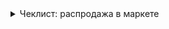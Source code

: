 <details>
<summary>Чеклист: распродажа в маркете</summary>
<br>

|Проверка   |Результат|
|---|---|
|**Backend + Web**|
|Даты распродажи, их граничные значения|:ballot_box_with_check:|
|Динамическое отображение начала и конца распродажи|:ballot_box_with_check:|
|Список фичей, на которые действуют скидки|:ballot_box_with_check:|
|Скидки в определенных валютах|:ballot_box_with_check:|
|Скидки на определенный период подписки|:ballot_box_with_check:|
|Бесплатные товары/Скидка 100%|:ballot_box_with_check:|
|Начисление софт валюты за покупку со скидкой|:ballot_box_with_check:|
|Покупка в софт валюте со скидкой|:ballot_box_with_check:|
|Письма о покупке/подписке|:ballot_box_with_check:|
|Пуши о покупке/подписке|:ballot_box_with_check:|
|Коммуникации о распродаже|:ballot_box_with_check:|
|Проверка интерфейса для RTL языков|:ballot_box_with_check:|
|**Android + iOS**|
|Даты распродажи, их граничные значения|:ballot_box_with_check:|
|Динамическое отображение начала и конца распродажи|:ballot_box_with_check:|
|Список фичей, на которые действуют скидки|:ballot_box_with_check:|
|Бесплатные товары/Скидка 100%|:ballot_box_with_check:|
|Баннер распродажи и таймер|:ballot_box_with_check:|
|Переводы на баннере|:ballot_box_with_check:|
|Проверка интерфейса для RTL языков|:ballot_box_with_check:|
|Проверка Mobile Web версии|:ballot_box_with_check:|
|Пуши о покупке/подписке|:ballot_box_with_check:|
|Коммуникации о распродаже|:ballot_box_with_check:|
